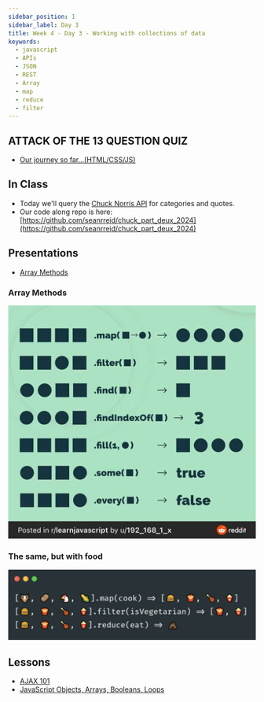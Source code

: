 ```yaml
---
sidebar_position: 1
sidebar_label: Day 3
title: Week 4 - Day 3 - Working with collections of data
keywords:
  - javascript
  - APIs
  - JSON
  - REST
  - Array
  - map
  - reduce
  - filter
---
```


<!-- markdownlint-disable no-inline-html -->

## ATTACK OF THE 13 QUESTION QUIZ

- [Our journey so far...(HTML/CSS/JS)](https://forms.gle/ahujYfwnGDsLQ9ou8)

## In Class

- Today we'll query the [Chuck Norris API](https://api.chucknorris.io/) for categories and quotes.
- Our code along repo is here: [https://github.com/seanrreid/chuck_part_deux_2024](https://github.com/seanrreid/chuck_part_deux_2024)

## Presentations

- [Array Methods](https://docs.google.com/presentation/d/13dzQbhA2quzLvJ5Rgt24eYwqKWU0WPcVxzgjiZMtQrc/edit?usp=sharing)

### Array Methods

![Array Methods](./img/array_methods.jpg)

### The same, but with food

![Array Methods, but with food](./img/array_methods_food.png)

## Lessons

- [AJAX 101](/docs/lessons/building-interactive-uis/ajax-101/)
- [JavaScript Objects, Arrays, Booleans, Loops](/docs/lessons/solving-problems-using-code-js/objects-loops/)
